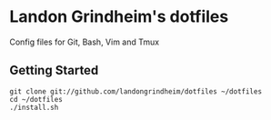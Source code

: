 # Landon Grindheim's dotfiles

Config files for Git, Bash, Vim and Tmux

## Getting Started

  `git clone git://github.com/landongrindheim/dotfiles ~/dotfiles`  
  `cd ~/dotfiles`  
  `./install.sh`  
